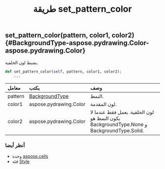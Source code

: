 ﻿---
title: طريقة set_pattern_color
second_title: Aspose.Cells for Python via .NET API المراجع
description:
type: docs
weight: 80
url: /ar/python-net/aspose.cells/style/set_pattern_color/
is_root: false
---
##  set_pattern_color(pattern, color1, color2) {#BackgroundType-aspose.pydrawing.Color-aspose.pydrawing.Color}
يضبط لون الخلفية.



```python
def set_pattern_color(self, pattern, color1, color2):
    ...
```


| معامل| يكتب| وصف|
| :- | :- | :- |
| pattern | [BackgroundType](/cells/ar/python-net/aspose.cells/backgroundtype) | النمط.|
| color1 | aspose.pydrawing.Color | لون المقدمة.|
| color2 | aspose.pydrawing.Color |لون الخلفية. يعمل فقط عندما لا يكون النمط هو BackgroundType.None و BackgroundType.Solid.|



###  أنظر أيضا
* وحدة [aspose.cells](../../)
* فئة [Style](/cells/ar/python-net/aspose.cells/style)
